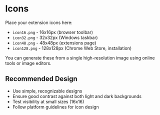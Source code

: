 # Icons

Place your extension icons here:

- `icon16.png` - 16x16px (browser toolbar)
- `icon32.png` - 32x32px (Windows taskbar)
- `icon48.png` - 48x48px (extensions page)
- `icon128.png` - 128x128px (Chrome Web Store, installation)

You can generate these from a single high-resolution image using online tools or image editors.

## Recommended Design

- Use simple, recognizable designs
- Ensure good contrast against both light and dark backgrounds
- Test visibility at small sizes (16x16)
- Follow platform guidelines for icon design
